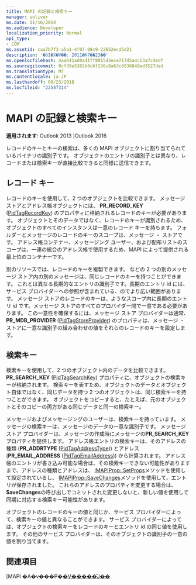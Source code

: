 ```yaml
---
title: MAPI の記録と検索キー
manager: soliver
ms.date: 11/16/2014
ms.audience: Developer
localization_priority: Normal
api_type:
- COM
ms.assetid: caa7b7f3-a5a1-4f07-98c9-22652ecd5d21
description: '�ŏI�X�V��: 2011�N7��23��'
ms.openlocfilehash: 4aa641ad0a41ff8015d2ece717d5a4cb3a7c4edf
ms.sourcegitcommit: 0cf39e5382b8c6f236c8a63c6036849ed3527ded
ms.translationtype: MT
ms.contentlocale: ja-JP
ms.lasthandoff: 08/23/2018
ms.locfileid: "22587314"
---
```

# <a name="mapi-record-and-search-keys"></a>MAPI の記録と検索キー

  
  
**適用されます**: Outlook 2013 |Outlook 2016 
  
レコードのキーとキーの検索は、多くの MAPI オブジェクトに割り当てられているバイナリの識別子です。 オブジェクトのエントリの識別子とは異なり、レコードまたは検索キーが直接比較できると同様に送信できます。 
  
## <a name="record-keys"></a>レコード キー

レコードのキーを使用して、2 つのオブジェクトを比較できます。 メッセージ ストアとアドレス帳オブジェクトには、 **PR_RECORD_KEY** ([PidTagRecordKey](pidtagrecordkey-canonical-property.md)) のプロパティに格納されるレコードのキーが必要があります。 オブジェクトとそのデータではなく、レコードのキーが識別されるため、オブジェクトのすべてのインスタンスは一意のレコード キーを持ちます。 フォルダーとメッセージのレコードのキーのスコープは、メッセージ ・ ストアです。 アドレス帳コンテナー、メッセージング ユーザー、および配布リストのスコープは、一連の統合のアドレス帳で使用するため、MAPI によって提供される最上位のコンテナーです。
  
別のリソースでは、レコードのキーを複製できます。 などの 2 つの別のメッセージ ストア内の別のメッセージは、同じレコードのキーを持つことができます。 これとは異なる長期的なエントリの識別子です。長期のエントリ id には、サービス プロバイダーへの参照が含まれている、のでより広い範囲があります。 メッセージ ストアのレコードのキーは、ようなスコープ内に長期のエントリ id です。メッセージ ストアのすべてのプロバイダー間で一意である必要があります。 この一意性を確保するには、メッセージ ストア プロバイダーは通常、 **PR_MDB_PROVIDER** ([PidTagStoreProvider](pidtagstoreprovider-canonical-property.md)) のプロパティは、メッセージ ・ ストアに一意な識別子の組み合わせの値をそれらのレコードのキーを設定します。
  
## <a name="search-keys"></a>検索キー

検索キーを使用して、2 つのオブジェクト内のデータを比較できます。 **PR_SEARCH_KEY** ([PidTagSearchKey](pidtagsearchkey-canonical-property.md)) プロパティに、オブジェクトの検索キーが格納されます。 検索キーを表すため、オブジェクトのデータとオブジェクト自体ではなく、同じデータを持つ 2 つのオブジェクトは、同じ検索キーを持つことができます。 オブジェクトをコピーすると、たとえば、元のオブジェクトとそのコピーの両方がある同じデータと同一の検索キー。
  
メッセージおよびメッセージングのユーザーは、検索キーを持っています。 メッセージの検索キーは、メッセージのデータの一意な識別子です。 メッセージ ストア プロバイダーは、メッセージの作成時にメッセージの**PR_SEARCH_KEY**プロパティを提供します。 アドレス帳エントリの検索キーは、そのアドレスの種類 (**PR_ADDRTYPE** ([PidTagAddressType](pidtagaddresstype-canonical-property.md))) とアドレス (**PR_EMAIL_ADDRESS** ([PidTagEmailAddress](pidtagemailaddress-canonical-property.md))) から計算されます。 アドレス帳のエントリが書き込み可能な場合は、その検索キーできない可能性がありますまで、アドレスの種類とアドレスは、 [IMAPIProp::SetProps](imapiprop-setprops.md)メソッドを使用して設定されているし、 [IMAPIProp::SaveChanges](imapiprop-savechanges.md)メソッドを使用して、エントリが保存されました。 これらのアドレスのプロパティを変更する場合は、 **SaveChanges**の呼び出しでコミットされた変更しないと、新しい値を使用して同期に対応する検索キー可能性があります。 
  
オブジェクトのレコードのキーの値と同じか、サービス プロバイダーによって、検索キーの値と異なることができます。 サービス プロバイダーによっては、オブジェクトの検索キーをレコードのキーとエントリ id の同じ値を使用します。 その他のサービス プロバイダーは、そのオブジェクトの識別子の一意の値を割り当てます。 
  
## <a name="see-also"></a>関連項目



[MAPI �A�v���P�[�V�����̊J��](mapi-application-development.md)


